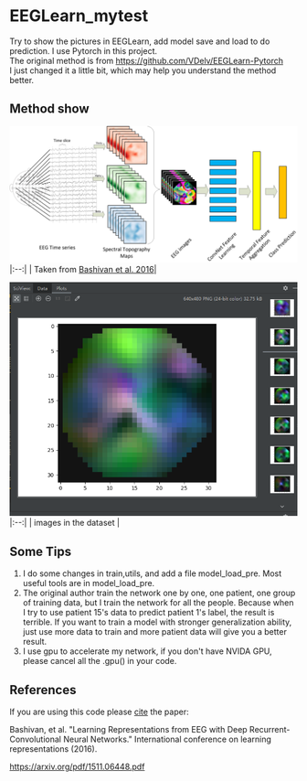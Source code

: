 # EEGLearn_mytest
Try to show the pictures in EEGLearn, add model save and load to do prediction. I use Pytorch in this project.  
The original method is from https://github.com/VDelv/EEGLearn-Pytorch  
I just changed it a little bit, which may help you understand the method better.

## Method show
![alt text](diagram.png "Converting EEG recordings to movie snippets")
|:--:| 
| Taken from [Bashivan et al. 2016](https://arxiv.org/pdf/1511.06448.pdf)|

![images](https://github.com/xy1802/EEGLearn_mytest/blob/master/images.png)
|:--:| 
| images in the dataset |

## Some Tips
1. I do some changes in train,utils, and add a file model_load_pre. Most useful tools are in model_load_pre. 
2. The original author train the network one by one, one patient, one group of training data, but I train the network for all the people. 
Because when I try to use patient 15's data to predict patient 1's label, the result is terrible. If you want to train a model with stronger generalization ability,
just use more data to train and more patient data will give you a better result.
3. I use gpu to accelerate my network, if you don't have NVIDA GPU, please cancel all the .gpu() in your code.

## References 

If you are using this code please [cite](Cite.bib) the paper:

Bashivan, et al. "Learning Representations from EEG with Deep Recurrent-Convolutional Neural Networks." International conference on learning representations (2016).

https://arxiv.org/pdf/1511.06448.pdf
